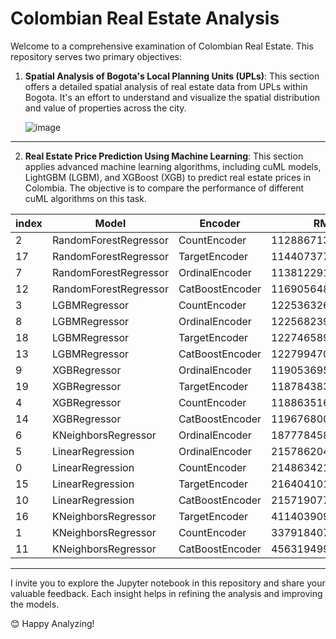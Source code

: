 # Colombian Real Estate Analysis

Welcome to a comprehensive examination of Colombian Real Estate. This repository serves two primary objectives:

1. **Spatial Analysis of Bogota's Local Planning Units (UPLs)**: This section offers a detailed spatial analysis of real estate data from UPLs within Bogota. It's an effort to understand and visualize the spatial distribution and value of properties across the city.

   ![image](https://github.com/jjovalle99/real_estate_offers_ml/assets/70274018/64a0bf55-3820-4233-b8e3-178d234f33a7)

---

2. **Real Estate Price Prediction Using Machine Learning**: This section applies advanced machine learning algorithms, including cuML models, LightGBM (LGBM), and XGBoost (XGB) to predict real estate prices in Colombia. The objective is to compare the performance of different cuML algorithms on this task.

|index|Model|Encoder|RMSE|MAPE|
|---|---|---|---|---|
|2|RandomForestRegressor|CountEncoder|112886713\.93503477|0\.17366143998219882|
|17|RandomForestRegressor|TargetEncoder|114407377\.9065233|0\.1745764837871104|
|7|RandomForestRegressor|OrdinalEncoder|113812291\.78511655|0\.1749740745295431|
|12|RandomForestRegressor|CatBoostEncoder|116905648\.72170931|0\.17924782727884345|
|3|LGBMRegressor|CountEncoder|122536326\.41680773|0\.9433010197066174|
|8|LGBMRegressor|OrdinalEncoder|122568239\.34350301|0\.943577215130025|
|18|LGBMRegressor|TargetEncoder|122746589\.2103273|1\.022192559825529|
|13|LGBMRegressor|CatBoostEncoder|122799470\.68142268|1\.029640192124058|
|9|XGBRegressor|OrdinalEncoder|119053695\.60603538|1\.669367335838242|
|19|XGBRegressor|TargetEncoder|118784383\.40361884|1\.6975442573974686|
|4|XGBRegressor|CountEncoder|118863516\.56987615|1\.710678823184067|
|14|XGBRegressor|CatBoostEncoder|119676800\.82033098|1\.74528200032427|
|6|KNeighborsRegressor|OrdinalEncoder|187778458\.51562026|6\.693841283899329|
|5|LinearRegression|OrdinalEncoder|215786204\.44626233|23\.958934785041336|
|0|LinearRegression|CountEncoder|214863421\.4043423|24\.940286758933492|
|15|LinearRegression|TargetEncoder|216404101\.47722277|25\.091120206745277|
|10|LinearRegression|CatBoostEncoder|215719077\.57940412|25\.185707807309008|
|16|KNeighborsRegressor|TargetEncoder|411403909\.81820893|43\.06533086057974|
|1|KNeighborsRegressor|CountEncoder|337918407\.5716689|47\.01756504910527|
|11|KNeighborsRegressor|CatBoostEncoder|456319499\.9628125|92\.22310589444508|

---

I invite you to explore the Jupyter notebook in this repository and share your valuable feedback. Each insight helps in refining the analysis and improving the models.

😊 Happy Analyzing!
